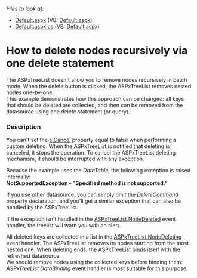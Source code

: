 <!-- default file list -->
*Files to look at*:

* [Default.aspx](./CS/WebSite/Default.aspx) (VB: [Default.aspx](./VB/WebSite/Default.aspx))
* [Default.aspx.cs](./CS/WebSite/Default.aspx.cs) (VB: [Default.aspx](./VB/WebSite/Default.aspx))
<!-- default file list end -->
# How to delete nodes recursively via one delete statement


<p>The ASPxTreeList doesn't allow you to remove nodes recursively in batch mode. When the delete button is clicked, the ASPxTreeList removes nested nodes one-by-one.<br />
This example demonstrates how this approach can be changed: all keys that should be deleted are collected, and then can be removed from the datasource using one delete statement (or query).</p>


<h3>Description</h3>

<p>You can&#39;t set the <a href="http://documentation.devexpress.com/#AspNet/DevExpressWebDataASPxDataDeletingEventArgsMembersTopicAll">e.Cancel</a> property equal to false when performing a custom deleting. When the ASPxTreeList is notified that deleting is canceled, it stops the operation. To cancel the ASPxTreeList deleting mechanism, it should be interrupted with any exception.</p><p>Because the example uses the <i>DataTable</i>, the following exception is raised internally:<br />
<strong>NotSupportedException - &quot;Specified method is not supported.&quot;</strong></p><p>If you use other datasource, you can simply omit the <i>DeleteCommand</i> property declaration, and you&#39;ll get a similar exception that can also be handled by the ASPxTreeList.</p><p>If the exception isn&#39;t handled in the <a href="http://documentation.devexpress.com/#AspNet/DevExpressWebASPxTreeListASPxTreeList_NodeDeletedtopic">ASPxTreeList.NodeDeleted</a> event handler, the treelist will warn you with an alert.</p><p>All deleted keys are collected in a list in the <a href="http://documentation.devexpress.com/#AspNet/DevExpressWebASPxTreeListASPxTreeList_NodeDeletingtopic">ASPxTreeList.NodeDeleting</a> event handler. The ASPxTreeList removes its nodes starting from the most nested one. When deleting ends, the ASPxTreeList binds itself with the refreshed datasource.<br />
We should remove nodes using the collected keys before binding them: <i>ASPxTreeList.DataBinding</i> event handler is most suitable for this purpose.</p>

<br/>


